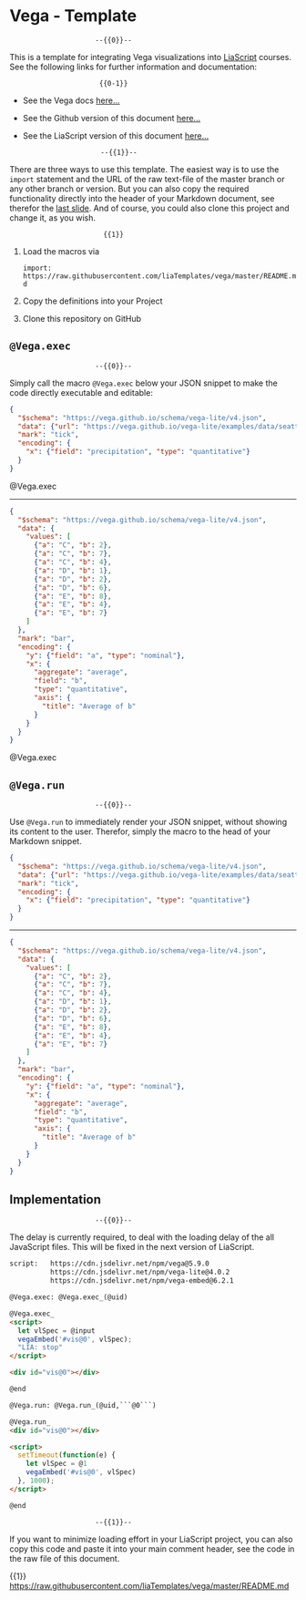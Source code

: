 <!--
author:   André Dietrich

email:    LiaScript@web.de

version:  0.0.1

language: en

narrator: US English Male

comment:  This is a template for integrating Vega visualizations into LiaScript
          courses. For more information on Vega, visit the project website:
          https://vega.github.io/vega-lite/examples

script:   https://cdn.jsdelivr.net/npm/vega@5.9.0
          https://cdn.jsdelivr.net/npm/vega-lite@4.0.2
          https://cdn.jsdelivr.net/npm/vega-embed@6.2.1

@Vega.exec: @Vega.exec_(@uid)

@Vega.exec_
<script>
  let vlSpec = @input
  vegaEmbed('#vis@0', vlSpec);
  "LIA: stop"
</script>

<div id="vis@0"></div>

@end

@Vega.run: @Vega.run_(@uid,```@0```)

@Vega.run_
<div id="vis@0"></div>

<script>
  setTimeout(function(e) {
    let vlSpec = @1
    vegaEmbed('#vis@0', vlSpec)
  }, 1000);
</script>

@end
-->

# Vega - Template

                         --{{0}}--
This is a template for integrating Vega visualizations into
[LiaScript](https://liascript.github.io) courses. See the following links for
further information and documentation:

                          {{0-1}}
* See the Vega docs [here...](https://vega.github.io/vega-lite/example)
* See the Github version of this document
  [here...](https://github.com/liaTemplates/vega)
* See the LiaScript version of this document
  [here...](https://liascript.github.io/course/?https://raw.githubusercontent.com/liaTemplates/vega/master/README.md)


                         --{{1}}--
There are three ways to use this template. The easiest way is to use the
`import` statement and the URL of the raw text-file of the master branch or any
other branch or version. But you can also copy the required functionality
directly into the header of your Markdown document, see therefor the
[last slide](#4). And of course, you could also clone this project and change
it, as you wish.

                           {{1}}
1. Load the macros via

   `import: https://raw.githubusercontent.com/liaTemplates/vega/master/README.md`

2. Copy the definitions into your Project

3. Clone this repository on GitHub


## `@Vega.exec`

                         --{{0}}--
Simply call the macro `@Vega.exec` below your JSON snippet to make the code
directly executable and editable:


```json
{
  "$schema": "https://vega.github.io/schema/vega-lite/v4.json",
  "data": {"url": "https://vega.github.io/vega-lite/examples/data/seattle-weather.csv"},
  "mark": "tick",
  "encoding": {
    "x": {"field": "precipitation", "type": "quantitative"}
  }
}
```
@Vega.exec

---

```json
{
  "$schema": "https://vega.github.io/schema/vega-lite/v4.json",
  "data": {
    "values": [
      {"a": "C", "b": 2},
      {"a": "C", "b": 7},
      {"a": "C", "b": 4},
      {"a": "D", "b": 1},
      {"a": "D", "b": 2},
      {"a": "D", "b": 6},
      {"a": "E", "b": 8},
      {"a": "E", "b": 4},
      {"a": "E", "b": 7}
    ]
  },
  "mark": "bar",
  "encoding": {
    "y": {"field": "a", "type": "nominal"},
    "x": {
      "aggregate": "average",
      "field": "b",
      "type": "quantitative",
      "axis": {
        "title": "Average of b"
      }
    }
  }
}
```
@Vega.exec


## `@Vega.run`

                         --{{0}}--
Use `@Vega.run` to immediately render your JSON snippet, without showing its
content to the user. Therefor, simply the macro to the head of your Markdown
snippet.


```json @Vega.run
{
  "$schema": "https://vega.github.io/schema/vega-lite/v4.json",
  "data": {"url": "https://vega.github.io/vega-lite/examples/data/seattle-weather.csv"},
  "mark": "tick",
  "encoding": {
    "x": {"field": "precipitation", "type": "quantitative"}
  }
}
```

---

```json @Vega.run
{
  "$schema": "https://vega.github.io/schema/vega-lite/v4.json",
  "data": {
    "values": [
      {"a": "C", "b": 2},
      {"a": "C", "b": 7},
      {"a": "C", "b": 4},
      {"a": "D", "b": 1},
      {"a": "D", "b": 2},
      {"a": "D", "b": 6},
      {"a": "E", "b": 8},
      {"a": "E", "b": 4},
      {"a": "E", "b": 7}
    ]
  },
  "mark": "bar",
  "encoding": {
    "y": {"field": "a", "type": "nominal"},
    "x": {
      "aggregate": "average",
      "field": "b",
      "type": "quantitative",
      "axis": {
        "title": "Average of b"
      }
    }
  }
}
```

## Implementation

                         --{{0}}--
The delay is currently required, to deal with the loading delay of the all
JavaScript files. This will be fixed in the next version of LiaScript.

````html
script:   https://cdn.jsdelivr.net/npm/vega@5.9.0
          https://cdn.jsdelivr.net/npm/vega-lite@4.0.2
          https://cdn.jsdelivr.net/npm/vega-embed@6.2.1

@Vega.exec: @Vega.exec_(@uid)

@Vega.exec_
<script>
  let vlSpec = @input
  vegaEmbed('#vis@0', vlSpec);
  "LIA: stop"
</script>

<div id="vis@0"></div>

@end

@Vega.run: @Vega.run_(@uid,```@0```)

@Vega.run_
<div id="vis@0"></div>

<script>
  setTimeout(function(e) {
    let vlSpec = @1
    vegaEmbed('#vis@0', vlSpec)
  }, 1000);
</script>

@end
````

                         --{{1}}--
If you want to minimize loading effort in your LiaScript project, you can also
copy this code and paste it into your main comment header, see the code in the
raw file of this document.

{{1}} https://raw.githubusercontent.com/liaTemplates/vega/master/README.md
